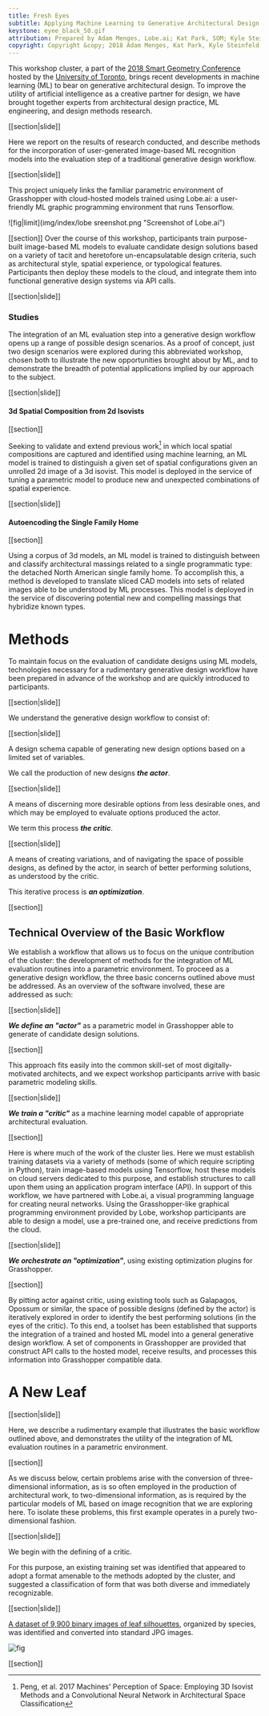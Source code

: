 ```yaml
---
title: Fresh Eyes
subtitle: Applying Machine Learning to Generative Architectural Design
keystone: eyee_black_50.gif
attribution: Prepared by Adam Menges, Lobe.ai; Kat Park, SOM; Kyle Steinfeld, UC Berkeley; Samantha Walker, SOM
copyright: Copyright &copy; 2018 Adam Menges, Kat Park, Kyle Steinfeld, and Samantha Walker
---
```


This workshop cluster, a part of the [2018 Smart Geometry Conference](https://www.smartgeometry.org/sg18/) hosted by the [University of Toronto](https://www.daniels.utoronto.ca/), brings recent developments in machine learning (ML) to bear on generative architectural design. To improve the utility of artificial intelligence as a creative partner for design, we have brought together experts from architectural design practice, ML engineering, and design methods research. 

[[section|slide]]

Here we report on the results of research conducted, and describe methods for the incorporation of user-generated image-based ML recognition models into the evaluation step of a traditional generative design workflow.

[[section|slide]]

This project uniquely links the familiar parametric environment of Grasshopper with cloud-hosted models trained using Lobe.ai: a user-friendly ML graphic programming environment that runs Tensorflow.

![fig|limit](img/index/lobe sreenshot.png "Screenshot of Lobe.ai")

[[section]]
Over the course of this workshop, participants train purpose-built image-based ML models to evaluate candidate design solutions based on a variety of tacit and heretofore un-encapsulatable design criteria, such as architectural style, spatial experience, or typological features. Participants then deploy these models to the cloud, and integrate them into functional generative design systems via API calls.

[[section|slide]]
### Studies

The integration of an ML evaluation step into a generative design workflow opens up a range of possible design scenarios. As a proof of concept, just two design scenarios were explored during this abbreviated workshop, chosen both to illustrate the new opportunities brought about by ML, and to demonstrate the breadth of potential applications implied by our approach to the subject.

[[section|slide]]
#### 3d Spatial Composition from 2d Isovists

[[section]]

Seeking to validate and extend previous work[^Peng2017] in which local spatial compositions are captured and identified using machine learning, an ML model is trained to distinguish a given set of spatial configurations given an unrolled 2d image of a 3d isovist. This model is deployed in the service of tuning a parametric model to produce new and unexpected combinations of spatial experience.

[^Peng2017]: Peng, et al. 2017 Machines' Perception of Space: Employing 3D Isovist Methods and a Convolutional Neural Network in Architectural Space Classification

[[section|slide]]
#### Autoencoding the Single Family Home

[[section]]

Using a corpus of 3d models, an ML model is trained to distinguish between and classify architectural massings related to a single programmatic type: the detached North American single family home. To accomplish this, a method is developed to translate sliced CAD models into sets of related images able to be understood by ML processes. This model is deployed in the service of discovering potential new and compelling massings that hybridize known types.

# Methods
<!-------------------- -------------------->

To maintain focus on the evaluation of candidate designs using ML models, technologies necessary for a rudimentary generative design workflow have been prepared in advance of the workshop and are quickly introduced to participants.

[[section|slide]]

We understand the generative design workflow to consist of:

[[section|slide]]

A design schema capable of generating new design options based on a limited set of variables. 

We call the production of new designs ***the actor***.

[[section|slide]]

A means of discerning more desirable options from less desirable ones, and which may be employed to evaluate options produced the actor. 

We term this process ***the critic***.

[[section|slide]]

A means of creating variations, and of navigating the space of possible designs, as defined by the actor, in search of better performing solutions, as understood by the critic. 

This iterative process is ***an optimization***. 

[[section]]

## Technical Overview of the Basic Workflow

We establish a workflow that allows us to focus on the unique contribution of the cluster: the development of methods for the integration of ML evaluation routines into a parametric environment. To proceed as a generative design workflow, the three basic concerns outlined above must be addressed. As an overview of the software involved, these are addressed as such:

[[section|slide]]

***We define an "actor"*** as a parametric model in Grasshopper able to generate of candidate design solutions. 

[[section]]

This approach fits easily into the common skill-set of most digitally-motivated architects, and we expect workshop participants arrive with basic parametric modeling skills.

[[section|slide]]

***We train a "critic"*** as a machine learning model capable of appropriate architectural evaluation. 

[[section]]

Here is where much of the work of the cluster lies. Here we must establish training datasets via a variety of methods (some of which require scripting in Python), train image-based models using Tensorflow, host these models on cloud servers dedicated to this purpose, and establish structures to call upon them using an application program interface (API). In support of this workflow, we have partnered with Lobe.ai, a visual programming language for creating neural networks. Using the Grasshopper-like graphical programming environment provided by Lobe, workshop participants are able to design a model, use a pre-trained one, and receive predictions from the cloud.

[[section|slide]]

***We orchestrate an "optimization"***, using existing optimization plugins for Grasshopper.

[[section]]

By pitting actor against critic, using existing tools such as Galapagos, Opossum or similar, the space of possible designs (defined by the actor) is iteratively explored in order to identify the best performing solutions (in the eyes of the critic). To this end, a toolset has been established that supports the integration of a trained and hosted ML model into a general generative design workflow. A set of components in Grasshopper are provided that construct API calls to the hosted model, receive results, and processes this information into Grasshopper compatible data. 

# A New Leaf
<!-------------------- -------------------->

[[section|slide]]

Here, we describe a rudimentary example that illustrates the basic workflow outlined above, and demonstrates the utility of the integration of ML evaluation routines in a parametric environment.

[[section]]

As we discuss below, certain problems arise with the conversion of three-dimensional information, as is so often employed in the production of architectural work, to two-dimensional information, as is required by the particular models of ML based on image recognition that we are exploring here. To isolate these problems, this first example operates in a purely two-dimensional fashion.

[[section|slide]]

We begin with the defining of a critic. 


For this purpose, an existing training set was identified that appeared to adopt a format amenable to the methods adopted by the cluster, and suggested a classification of form that was both diverse and immediately recognizable. 

[[section|slide]]

[A dataset of 9,900 binary images of leaf silhouettes](https://github.com/WenjinTao/Leaf-Classification--Kaggle), organized by species, was identified and converted into standard JPG images.

![fig](img/index/families.gif "10 samples of silhouetted leaf images taken from 99 species of tree.")

[[section]]






